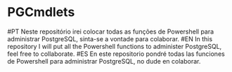 # PGCmdlets
#PT
Neste repositório irei colocar todas as funções de Powershell para administrar PostgreSQL, sinta-se a vontade para colaborar.
#EN
In this repository I will put all the Powershell functions to administer PostgreSQL, feel free to collaborate.
#ES
En este repositorio pondré todas las funciones de Powershell para administrar PostgreSQL, no dude en colaborar.
